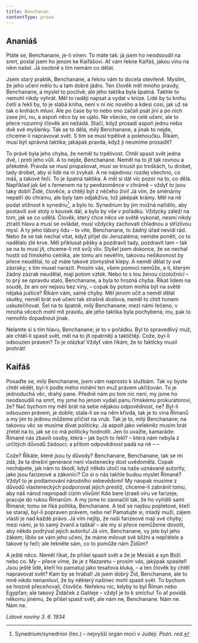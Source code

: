 ```yaml
---
title: Benchanan
contentType: prose
---
```


<section>

## Ananiáš

Ptáte se, Benchanane, je-li vinen. To máte tak: já jsem ho neodsoudil na smrt, poslal jsem ho jenom ke Kaifášovi. Ať vám řekne Kaifáš, jakou vinu na něm našel. Já osobně s tím nemám co dělat.

Jsem starý praktik, Benchanane, a řeknu vám to docela otevřeně. Myslím, že jeho učení mělo tu a tam dobré jádro. Ten člověk měl mnoho pravdy, Benchanane, a myslel to poctivě; ale jeho taktika byla špatná. Takhle to nemohl nikdy vyhrát. Měl to raději napsat a vydat v knize. Lidé by tu knihu četli a řekli by, to je slabá kniha, není v ní nic nového a kdesi cosi, jak už se tak o knihách mluví. Ale po čase by to nebo ono začali psát jiní a po nich zase jiní, nu, a aspoň něco by se ujalo. Ne všecko, ne celé učení, ale to přece rozumný člověk ani nežádá. Stačí, když prosadí aspoň jednu nebo dvě své myšlenky. Tak se to dělá, milý Benchanane, a jinak to nejde, chceme-li napravovat svět. S tím se musí trpělivě a polehoučku. Říkám, musí být správná taktika; jakápak pravda, když ji neumíme prosadit?

To právě byla jeho chyba, že neměl tu trpělivost. Chtěl spasit svět jedna dvě, i proti jeho vůli. A to nejde, Benchanane. Neměl na to jít tak rovnou a překotně. Pravda se musí propašovat, musí se trousit po troškách, tu drobet, tady drobet, aby si lidé na ni zvykali. A ne najednou: rozdej všechno, co máš, a takové řeči. To je špatná taktika. A měl si dát víc pozor na to, co dělá. Například jak šel s řemenem na ty penězoměnce v chrámě – vždyť to jsou taky dobří Židé, člověče, a chtějí být z něčeho živi! Já vím, že směnárny nepatří do chrámu, ale byly tam odjakživa, tož jaképak krámy. Měl na ně podat stížnost k synedriu[^12], a bylo to. Synedrium by jim možná nařídilo, aby postavili své stoly o kousek dál, a bylo by vše v pořádku. Vždycky záleží na tom, jak se co udělá. Člověk, který chce něco ve světě vykonat, nesmí nikdy ztratit hlavu a musí se ovládat, musí vždycky zachovati chladnou a střízlivou mysl. A ty jeho tábory lidu – to víte, Benchanane, to žádný úřad nevidí rád. Nebo že se tak nechal vítat, když přijel do Jeruzaléma; nemáte ponětí, co to nadělalo zlé krve. Měl přiklusat pěšky a pozdravit tady, pozdravit tam – tak se na to musí jít, chceme-li mít svůj vliv. Slyšel jsem dokonce, že se nechal hostit od římského celníka, ale tomu ani nevěřím, takovou nešikovnost by přece neudělal, to už máte takové zlomyslné klepy. A neměl dělat ty své zázraky; s tím musel narazit. Prosím vás, všem pomoci nemůže, a ti, kterým žádný zázrak neudělal, mají potom vztek. Nebo to s tou ženou cizoložnicí – to prý se opravdu stalo, Benchanane, a byla to hrozná chyba. Říkat lidem na soudě, že ani oni nejsou bez viny, – copak by potom mohla být na světě nějaká justice? Říkám vám, samé chyby. Měl jenom učit a neměl dělat skutky, neměl brát své učení tak strašně doslova, neměl to chtít honem uskutečňovat. Šel na to špatně, milý Benchanane; mezi námi řečeno, v mnoha věcech mohl mít pravdu, ale jeho taktika byla pochybená; inu, pak to nemohlo dopadnout jinak.

Nelamte si s tím hlavu, Benchanane; je to v pořádku. Byl to spravedlivý muž, ale chtěl-li spasit svět, měl na to jít opatrněji a taktičtěji. Cože, byl-li odsouzen právem? To je otázka! Vždyť vám říkám, že to fakticky musil prohrát!

## Kaifáš

Posaďte se, milý Benchanane, jsem vám naprosto k službám. Tak vy byste chtěl vědět, byl-li podle mého mínění ten muž právem ukřižován. To je jednoduchá věc, drahý pane. Předně nám po tom nic není, my jsme ho neodsoudili na smrt, my jsme ho jenom vydali panu římskému prokurátorovi, že? Nač bychom my měli brát na sebe nějakou odpovědnost, ne? Byl-li odsouzen právem, je dobře; stala-li se na něm křivda, tak je to vina Římanů a my jim to jednou můžeme přičíst na vrub. Tak je to, milý Benchanane; na takovou věc se musíme dívat politicky. Já aspoň jako velekněz musím brát zřetel na to, jak se co má politicky hodnotit. Jen to uvažte, kamaráde: Římané nás zbavili osoby, která – jak bych to řekl? – která nám nebyla z určitých důvodů žádoucí; a přitom odpovědnost padá na ně – –

Cože? Říkáte, které jsou ty důvody? Benchanane, Benchanane, tak se mi zdá, že ta dnešní generace není vlastenecky dost uvědomělá. Copak nechápete, jak nám to škodí, když někdo útočí na naše uznávané autority, jako jsou farizeové a zákoníci? Co si o nás takhle budou myslet Římané? Vždyť to je podlamování národního sebevědomí! My naopak musíme z důvodů vlasteneckých podporovat jejich prestiž, chceme-li zabránit tomu, aby náš národ nepropadl cizím vlivům! Kdo bere Izraeli víru ve farizeje, pracuje do rukou Římanům. A my jsme to zaonačili tak, že ho vyřídili sami Římané; tomu se říká politika, Benchanane. A teď se najdou popletové, kteří se starají, byl-li popraven právem, nebo ne! Pamatujte si, mladý muži, zájem vlasti je nad každé právo. Já vím nejlíp, že naši farizeové mají své chyby; mezi námi, je to samý žvanil a taškář – ale my si přece nemůžeme dovolit, aby někdo podrýval jejich autoritu! Já vím, Benchanane, vy jste byl jeho žákem; líbilo se vám jeho učení, že máme milovat své bližní a nepřátele a takové ty řeči; ale řekněte sám, co to pomůže nám Židům?

A ještě něco. Neměl říkat, že přišel spasit svět a že je Mesiáš a syn Boží nebo co. My – přece víme, že je z Nazaretu – prosím vás, jakýpak spasitel! Jsou ještě lidé, kteří ho pamatují jako tesařova kluka, – a ten člověk by chtěl napravovat svět? Kam by se hrabal! Já jsem dobrý Žid, Benchanane, ale to mně nikdo nenamluví, že by některý našinec mohl spasit svět. To bychom se hrozně přeceňovali, člověče. Neřeknu nic, kdyby to byl Říman nebo Egypťan; ale takový Židáček z Galileje – vždyť je to k smíchu! To ať povídá někomu jinému, že přišel spasit svět, ale nám ne, Benchanane. Nám ne. Nám ne.

_Lidové noviny 3. 6. 1934_

</section>

[^1]: Votant (lat.) – přísedící u soudu. _Pozn. red_.

[^2]: Chlamyda (řec.) – plášť ve starém Řecku nošený přes levé rameno a sepnutý kovovou sponou. _Pozn. red_.

[^3]: Agora (řec.) – shromaždiště lidu. _Pozn. red_.

[^4]: Jednoroční beránci z jarního vrhu. _Pozn. red_.

[^5]: Megara – jedno z nejmocnějších starořeckých měst. _Pozn. red_.

[^6]: Boiótia – oblast středního Řecka. _Pozn. red_.

[^7]: Andres Boiótikoi – mužové boiótští. _Pozn. red_.

[^8]: Búlé (řec.) – poradní sbor se správní a soudní pravomocí. _Pozn. red_.

[^9]: Senonové – galský kmen, žijící mezi Loirou a Seinou. _Pozn. red_.

[^10]: Nunvář – zvěrokleštič. _Pozn. red_.

[^11]: Rabboni (aram.) – učiteli, mistře. _Pozn. red_.

[^12]: Synedrium/synedrion (řec.) – nejvyšší orgán moci v Judeji. _Pozn. red_.

[^13]: Hakeldama (aram.) – pohřebiště u Jeruzaléma pro cizozemce. _Pozn. red_.

[^14]: Virtus (lat.) – mužná cnost, ušlechtilost, síla, statečnost. _Pozn. red_.

[^15]: Augur (lat.) – ptakopravec, věštec předpovídající z letu ptáků. _Pozn. red_.

[^16]: O maličkosti se soudce nezajímá (velký duch nedbá malicherností). _Pozn. red_.

[^17]: Arián – člověk popírající Kristovo božství (přinesl ji Arius, alexandrijský, křesťanský kazatel). _Pozn. red_.

[^18]: Podestà vicegerente (ital.) – zástupce podesty (městského správního a soudního úředníka). _Pozn. red_.

[^19]: Karbunkul – tmavočervený drahokam (rubín, granát…). _Pozn. red_.

[^20]: Leporello – sluha, postava z Mozartovy opery Don Giovanni. _Pozn. red_.

[^21]: Exces in venere (lat.) – nestřídmost, výstřednost v pohlavním životě. _Pozn. red_.

[^22]: Albergo (ital.) – hostinec. _Pozn. red_.

[^23]: Nejdůstojnější blahorodí. _Pozn. red_.

[^24]: Vysoce vážený duchovní. _Pozn. red_.

[^25]: Scaligerové – šlechtický rod vládnoucí ve středověku. _Pozn. red_.

[^26]: Crapulone (ital.) – světák, zhýralec, opilec… _Pozn. red_.

[^27]: Vražedné přepadení. _Pozn. red_.

[^28]: Padouch. _Pozn. red_.

[^29]: Chlapec. _Pozn. red_.

[^30]: Zecchino – zlaťák, bývalá benátská zlatá mince. _Pozn. red_.

[^31]: Dělat honéry (z franc. honeur) – projevovat úctu, čest. _Pozn. red._

[^32]: Ať slouží. _Pozn. red._

[^33]: Kletba, nadávka (dosl. prase, vepř). _Pozn. red._

[^34]: Zatracený chlapík, darebák, lump. _Pozn. red._

[^35]: Hrome! _Pozn. red._

[^36]: Jak jste veliký! _Pozn. red._
